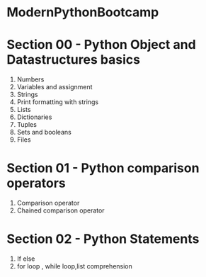 # ModernPythonBootcamp
<h1> Section 00 - Python Object and Datastructures basics</h1>

1. Numbers
2. Variables and assignment
3. Strings
4. Print formatting with strings
5. Lists
6. Dictionaries
7. Tuples
8. Sets and booleans
9. Files

<h1> Section 01 - Python comparison operators </h1>

1. Comparison operator
2. Chained comparison operator

<h1> Section 02 - Python Statements </h1>

1. If else
2. for loop , while loop,list comprehension







